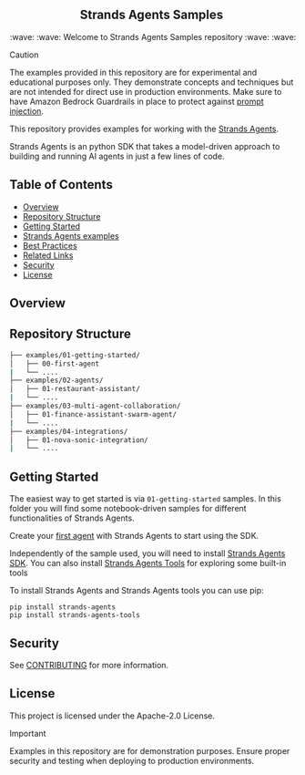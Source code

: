 <h2 align="center">Strands Agents Samples&nbsp;</h2>
<p align="center">
  :wave: :wave: Welcome to Strands Agents Samples repository :wave: :wave:
</p>

> [!CAUTION]
> The examples provided in this repository are for experimental and educational purposes only.
> They demonstrate concepts and techniques but are not intended for direct use in production environments.
> Make sure to have Amazon Bedrock Guardrails in place to protect against [prompt injection](https://docs.aws.amazon.com/bedrock/latest/userguide/prompt-injection.html).

This repository provides examples for working with the [Strands Agents](https://www.strandsagents.com/).

Strands Agents is an python SDK that takes a model-driven approach to building and running AI agents in just a few lines of code.

## Table of Contents

- [Overview](#overview)
- [Repository Structure](#repository-structure)
- [Getting Started](#getting-started)
- [Strands Agents examples](#agents-examples)
- [Best Practices](#best-practices)
- [Related Links](#related-links-)
- [Security](#security)
- [License](#license)

## Overview

<summary>
<h2>Repository Structure</h2>
</summary>

```bash
├── examples/01-getting-started/
│   ├── 00-first-agent
|   └── ....
├── examples/02-agents/
│   ├── 01-restaurant-assistant/
|   └── ....
├── examples/03-multi-agent-collaboration/
│   ├── 01-finance-assistant-swarm-agent/
|   └── ....
├── examples/04-integrations/
│   ├── 01-nova-sonic-integration/
|   └── ....
```

## Getting Started

The easiest way to get started is via `01-getting-started` samples. In this folder you will find some
notebook-driven samples for different functionalities of Strands Agents.

Create your [first agent](01-getting-started/00-first-agent) with Strands Agents to start using the SDK.

Independently of the sample used, you will need to install [Strands Agents SDK](https://github.com/strands-agents/agents-sdk-python).
You can also install [Strands Agents Tools](https://github.com/strands-agents/agents-tools) for exploring some built-in tools

To install Strands Agents and Strands Agents tools you can use pip:

```commandline
pip install strands-agents
pip install strands-agents-tools
```

## Security

See [CONTRIBUTING](CONTRIBUTING.md#security-issue-notifications) for more information.

## License

This project is licensed under the Apache-2.0 License.

> [!IMPORTANT]
> Examples in this repository are for demonstration purposes.
> Ensure proper security and testing when deploying to production environments.
